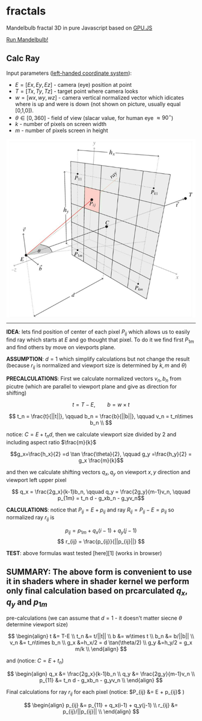 # fractals
Mandelbulb fractal 3D in pure Javascript based on [GPU.JS](https://github.com/gpujs/gpu.js)

[Run Mandelbulb!](https://kamil-kielczewski.github.io/fractals/mandelbulb.html)

## Calc Ray

Input parameters ([left-handed coordinate system](https://en.wikipedia.org/wiki/Cartesian_coordinate_system#In_three_dimensions)): 
* $E = [Ex,Ey,Ez]$ - camera (eye) position at point 
* $T= [Tx,Ty,Tz]$ - target point where camera looks  
* $w=[wx,wy,wz]$ - camera vertical normalized vector which idicates where is up and were is down (not shown on picture, usually equal [0,1,0]). 
* $\theta \in [0,360]$ - field of view (slacar value, for human eye $\approx 90^\circ$)
* $k$ - number of pixels on screen width 
* $m$ - number of pixels screen in height 

<p align="center"><img src="/tex/raysMatrix.png" align=middle /></p>

---
**IDEA**: lets find position of center of each pixel $P_{ij}$ which allows us to easily find ray which starts at $E$ and go thought that pixel. To do it we find first $P_{1m}$ and find others by move on vievports plane.

**ASSUMPTION**: $d=1$ which simplify calculations but not change the result (because $r_{ij}$ is normalized and viewport size is determined by $k,m$ and $\theta$) 

**PRECALCULATIONS**: First we calculate normalized vectors $v_n, b_n$ from picutre (which are parallel to viewport plane and give as direction for shifting)

$$t = T-E, \qquad b = w\times t  $$

$$ 
t_n = \frac{t}{||t||}, \qquad
b_n = \frac{b}{||b||}, \qquad
v_n = t_n\times b_n \\ 
$$

notice: $C=E+t_nd$, then we calculate viewport size divided by 2 and including aspect ratio $\frac{m}{k}$

$$g_x=\frac{h_x}{2} =d \tan \frac{\theta}{2}, \qquad  g_y =\frac{h_y}{2} = g_x \frac{m}{k}$$

and then we calculate shifting vectors $q_x,q_y$ on viewport $x,y$ direction and viewport left upper pixel

$$ q_x = \frac{2g_x}{k-1}b_n, \qquad
q_y = \frac{2g_y}{m-1}v_n, \qquad
p_{1m} = t_n d - g_xb_n - g_yv_n$$



**CALCULATIONS**: notice that $P_{ij} = E + p_{ij}$ and ray $R_{ij} = P_{ij} -E = p_{ij}$ so normalized ray $r_{ij}$ is 

$$ p_{ij} = p_{1m} + q_x(i-1) + q_y(j-1)$$
$$ r_{ij} = \frac{p_{ij}}{||p_{ij}||} $$

**TEST**: above formulas wast tested [here][1] (works in browser)

**SUMMARY**: The above form is convenient to use it in shaders where in shader kernel we perform only final calculation based on prcarculated $q_x,q_y$ and $p_{1m}$
---

pre-calculations (we can assume that $d=1$ - it doesn't matter siecne $\theta$ determine viewport size)

$$
\begin{align}
t &= T-E \\
t_n &= t/||t|| \\
b &= w\times t \\
b_n &= b/||b|| \\
v_n &= t_n\times b_n \\
g_x &=h_x/2 = d \tan(\theta/2) \\
g_y &=h_y/2 = g_x m/k \\
\end{align}
$$

and (notice: $C=E+t_n$)

$$
\begin{align}
q_x &= \frac{2g_x}{k-1}b_n \\ 
q_y &= \frac{2g_y}{m-1}v_n \\ 
p_{11} &= t_n d - g_xb_n -  g_yv_n \\
\end{align}
$$

Final calculations for ray $r_{ij}$ for each pixel (notice: $P_{ij} &= E + p_{ij}$ )

$$
\begin{align}
p_{ij} &= p_{11} + q_x(i-1) + q_y(j-1) \\
r_{ij} &= p_{ij}/||p_{ij}|| \\
\end{align}
$$





